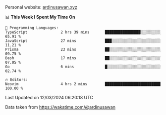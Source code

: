 Personal website: [ardinusawan.xyz](https://ardinusawan.xyz)

<!--START_SECTION:waka-->
📊 **This Week I Spent My Time On** 

```text
💬 Programming Languages: 
TypeScript               2 hrs 39 mins       ████████████████░░░░░░░░░   65.91 % 
JavaScript               27 mins             ███░░░░░░░░░░░░░░░░░░░░░░   11.21 % 
Prisma                   23 mins             ██░░░░░░░░░░░░░░░░░░░░░░░   09.75 % 
Bash                     17 mins             ██░░░░░░░░░░░░░░░░░░░░░░░   07.05 % 
Go                       6 mins              █░░░░░░░░░░░░░░░░░░░░░░░░   02.74 % 

🔥 Editors: 
Neovim                   4 hrs 2 mins        █████████████████████████   100.00 % 
```


 Last Updated on 12/03/2024 06:20:18 UTC
<!--END_SECTION:waka-->
Data taken from https://wakatime.com/@ardinusawan
